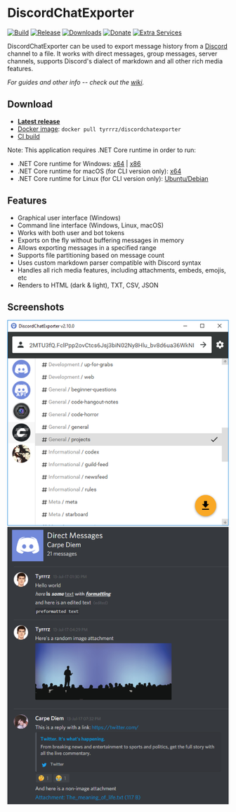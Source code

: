 # DiscordChatExporter

[![Build](https://github.com/Tyrrrz/DiscordChatExporter/workflows/CI/badge.svg?branch=master)](https://github.com/Tyrrrz/DiscordChatExporter/actions)
[![Release](https://img.shields.io/github/release/Tyrrrz/DiscordChatExporter.svg)](https://github.com/Tyrrrz/DiscordChatExporter/releases)
[![Downloads](https://img.shields.io/github/downloads/Tyrrrz/DiscordChatExporter/total.svg)](https://github.com/Tyrrrz/DiscordChatExporter/releases)
[![Donate](https://img.shields.io/badge/donate-$$$-purple.svg)](https://tyrrrz.me/donate)
[![Extra Services](https://img.shields.io/badge/extra%20services-xs:code-blue.svg)](https://xscode.com/Tyrrrz/DiscordChatExporter)

DiscordChatExporter can be used to export message history from a [Discord](https://discord.com) channel to a file. It works with direct messages, group messages, server channels, supports Discord's dialect of markdown and all other rich media features.

_For guides and other info -- check out the [wiki](https://github.com/Tyrrrz/DiscordChatExporter/wiki)._

## Download

- **[Latest release](https://github.com/Tyrrrz/DiscordChatExporter/releases/latest)**
- [Docker image](https://hub.docker.com/r/tyrrrz/discordchatexporter): `docker pull tyrrrz/discordchatexporter`
- [CI build](https://github.com/Tyrrrz/DiscordChatExporter/actions)

Note: This application requires .NET Core runtime in order to run:

- .NET Core runtime for Windows: [x64](https://dotnet.microsoft.com/download/dotnet-core/thank-you/runtime-desktop-3.1.0-windows-x64-installer) | [x86](https://dotnet.microsoft.com/download/dotnet-core/thank-you/runtime-desktop-3.1.0-windows-x86-installer)
- .NET Core runtime for macOS (for CLI version only): [x64](https://dotnet.microsoft.com/download/dotnet-core/thank-you/runtime-3.1.0-macos-x64-installer)
- .NET Core runtime for Linux (for CLI version only): [Ubuntu/Debian](https://docs.microsoft.com/en-us/dotnet/core/install/linux-package-manager-ubuntu-1904#install-the-net-core-runtime)

## Features

- Graphical user interface (Windows)
- Command line interface (Windows, Linux, macOS)
- Works with both user and bot tokens
- Exports on the fly without buffering messages in memory
- Allows exporting messages in a specified range
- Supports file partitioning based on message count
- Uses custom markdown parser compatible with Discord syntax
- Handles all rich media features, including attachments, embeds, emojis, etc
- Renders to HTML (dark & light), TXT, CSV, JSON

## Screenshots

![channel list](.screenshots/list.png)
![rendered output](.screenshots/output.png)